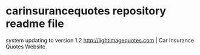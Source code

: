 # carinsurancequotes repository readme file
system updating to version 1.2
http://lightimagequotes.com | Car Insurance Quotes Website
